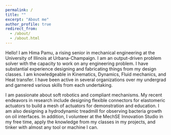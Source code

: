 ```yaml
---
permalink: /
title: ""
excerpt: "About me"
author_profile: true
redirect_from: 
  - /about/
  - /about.html
---
```


Hello! I am Hima Pamu, a rising senior in mechanical engineering at the University of Illinois at Urbana-Champaign. I am an output-driven problem solver with the capacity to work on any engineering problem. I have substantial experience designing and fabricating things from my design classes. I am knowledgeable in Kinematics, Dynamics, Fluid mechanics, and Heat transfer. I have been active in several organizations over my undergrad and garnered various skills from each undertaking.

I am passionate about soft robotics and compliant mechanisms. My recent endeavors in research include designing flexible connectors for elastomeric actuators to build a mesh of actuators for demonstration and education. I am also designing a hydrodynamic treadmill for observing bacteria growth on oil interfaces. In addition, I volunteer at the MechSE Innovation Studio in my free time, apply the knowledge from my classes in my projects, and tinker with almost any tool or machine I can.

